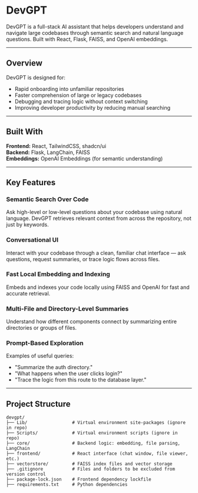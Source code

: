 # DevGPT

DevGPT is a full-stack AI assistant that helps developers understand and navigate large codebases through semantic search and natural language questions. Built with React, Flask, FAISS, and OpenAI embeddings.

---

## Overview

DevGPT is designed for:

- Rapid onboarding into unfamiliar repositories  
- Faster comprehension of large or legacy codebases  
- Debugging and tracing logic without context switching  
- Improving developer productivity by reducing manual searching

---

## Built With

**Frontend:** React, TailwindCSS, shadcn/ui  
**Backend:** Flask, LangChain, FAISS  
**Embeddings:** OpenAI Embeddings (for semantic understanding)

---

## Key Features

### Semantic Search Over Code  
Ask high-level or low-level questions about your codebase using natural language. DevGPT retrieves relevant context from across the repository, not just by keywords.

### Conversational UI  
Interact with your codebase through a clean, familiar chat interface — ask questions, request summaries, or trace logic flows across files.

### Fast Local Embedding and Indexing  
Embeds and indexes your code locally using FAISS and OpenAI for fast and accurate retrieval.

### Multi-File and Directory-Level Summaries  
Understand how different components connect by summarizing entire directories or groups of files.

### Prompt-Based Exploration  
Examples of useful queries:
- "Summarize the auth directory."
- "What happens when the user clicks login?"
- "Trace the logic from this route to the database layer."

---

## Project Structure

```plaintext
devgpt/
├── Lib/                 # Virtual environment site-packages (ignore in repo)
├── Scripts/             # Virtual environment scripts (ignore in repo)
├── core/                # Backend logic: embedding, file parsing, LangChain
├── frontend/            # React interface (chat window, file viewer, etc.)
├── vectorstore/         # FAISS index files and vector storage
├── .gitignore           # Files and folders to be excluded from version control
├── package-lock.json    # Frontend dependency lockfile
├── requirements.txt     # Python dependencies
